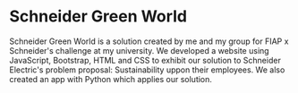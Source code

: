 # <b>Schneider Green World</b>
Schneider Green World is a solution created by me and my group for FIAP x Schneider's challenge at my university. We developed a website using JavaScript, Bootstrap, HTML and CSS to exhibit our solution to Schneider Electric's problem proposal: Sustainability uppon their employees. We also created an app with Python which applies our solution.
